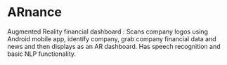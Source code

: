 # ARnance

Augmented Reality financial dashboard : Scans company logos using Android mobile app, identify company, grab company financial data and news and then displays as an AR dashboard. Has speech recognition and basic NLP functionality.
